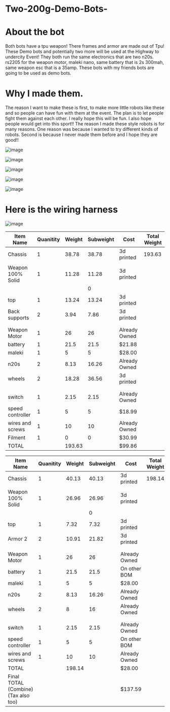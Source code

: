 # Two-200g-Demo-Bots-

# About the bot
Both bots have a tpu weapon! There frames and armor are made out of Tpu! These Demo bots and potentially two more will be used at the Highway to undercity Event! They both run the same electronics that are two n20s. rs2205 for the weapon motor, maleki nano, same battery that is 2s 300mah, same weapon esc that is a 35amp. These bots with my friends bots are going to be used as demo bots. 

# Why I made them. 

The reason I want to make these is first, to make more little robots like these and so people can have fun with them at the event. The plan is to let people fight them against each other. I really hope this will be fun. I also hope people would get into this sport!! The reason I made these style robots is for many reasons. One reason was because I wanted to try different kinds of robots. Second is because I never made them before and I hope they are good!!

![image](https://github.com/user-attachments/assets/8ab25bb2-14d0-4ed0-af25-2ce1b275ff99)

![image](https://github.com/user-attachments/assets/46b9f810-5ca0-4d27-8dea-fd20a6e3e444)

![image](https://github.com/user-attachments/assets/db1b827e-2e32-4cdb-9de8-9c05bdd2273a)

![image](https://github.com/user-attachments/assets/99e17937-03f1-469b-a999-4def3f7626f5)


![image](https://github.com/user-attachments/assets/af6a5113-beb6-45ba-8d56-8c13ae2f29d4)

# Here is the wiring harness

![image](https://github.com/user-attachments/assets/a15e45fe-831b-4b3b-a7c1-0c8d98f7a8cd)

| Item Name         | Quanitity | Weight | Subweight | Cost          | Total Weight |
|-------------------|-----------|--------|-----------|---------------|--------------|
| Chassis           | 1         | 38.78  | 38.78     | 3d printed    | 193.63       |
|                   |           |        |           |               |              |
| Weapon 100% Solid | 1         | 11.28  | 11.28     | 3d printed    |              |
|                   |           |        | 0         |               |              |
| top               | 1         | 13.24  | 13.24     | 3d printed    |              |
| Back supports     | 2         | 3.94   | 7.86      | 3d printed    |              |
|                   |           |        |           |               |              |
|                   |           |        |           |               |              |
| Weapon Motor      | 1         | 26     | 26        | Already Owned |              |
| battery           | 1         | 21.5   | 21.5      | $21.88       |              |
| maleki            | 1         | 5      | 5         | $28.00       |              |
| n20s              | 2         | 8.13   | 16.26     | Already Owned |              |
| wheels            | 2         | 18.28  | 36.56     | 3d printed    |              |
|                   |           |        |           |               |              |
|                   |           |        |           |               |              |
| switch            | 1         | 2.15   | 2.15      | Already Owned |              |
| speed controller  | 1         | 5      | 5         | $18.99       |              |
| wires and screws  | 1         | 10     | 10        | Already Owned |              |
| Filment           | 1         | 0      | 0         | $30.99       |              |
| TOTAL             |           | 193.63 |           |\$99.86       |              |


| Item Name                            | Quanitity | Weight | Subweight | Cost          | Total Weight |
|--------------------------------------|-----------|--------|-----------|---------------|--------------|
| Chassis                              | 1         | 40.13  | 40.13     | 3d printed    | 198.14       |
|                                      |           |        |           |               |              |
| Weapon 100% Solid                    | 1         | 26.96  | 26.96     | 3d printed    |              |
|                                      |           |        | 0         |               |              |
| top                                  | 1         | 7.32   | 7.32      | 3d printed    |              |
| Armor 2                              | 2         | 10.91  | 21.82     | 3d printed    |              |
|                                      |           |        |           |               |              |
|                                      |           |        |           |               |              |
| Weapon Motor                         | 1         | 26     | 26        | Already Owned |              |
| battery                              | 1         | 21.5   | 21.5      | On other BOM  |              |
| maleki                               | 1         | 5      | 5         | $28.00       |              |
| n20s                                 | 2         | 8.13   | 16.26     | Already Owned |              |
| wheels                               | 2         | 8      | 16        | Already Owned |              |
|                                      |           |        |           |               |              |
|                                      |           |        |           |               |              |
| switch                               | 1         | 2.15   | 2.15      | Already Owned |              |
| speed controller                     | 1         | 5      | 5         | On other BOM  |              |
| wires and screws                     | 1         | 10     | 10        | Already Owned |              |
| TOTAL                                |           | 198.14 |           | \$28.00       |              |
| Final TOTAL (Combine) (Tax also too) |           |        |           | \$137.59      |              |

